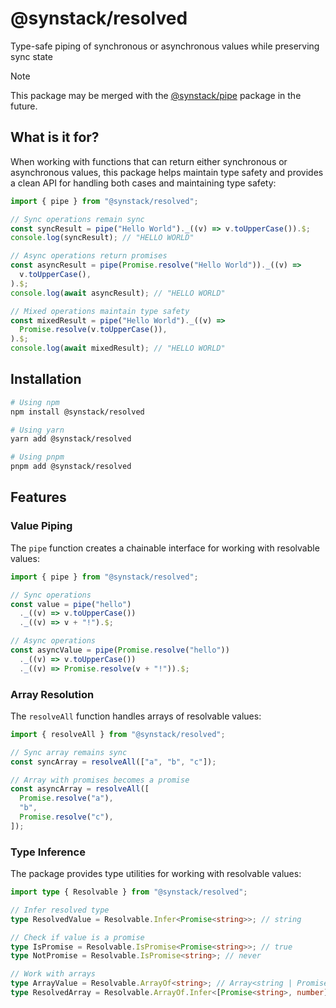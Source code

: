 # @synstack/resolved

Type-safe piping of synchronous or asynchronous values while preserving sync state

> [!NOTE]
> This package may be merged with the [@synstack/pipe](../pipe/README.md) package in the future.

## What is it for?

When working with functions that can return either synchronous or asynchronous values, this package helps maintain type safety and provides a clean API for handling both cases and maintaining type safety:

```typescript
import { pipe } from "@synstack/resolved";

// Sync operations remain sync
const syncResult = pipe("Hello World")._((v) => v.toUpperCase()).$;
console.log(syncResult); // "HELLO WORLD"

// Async operations return promises
const asyncResult = pipe(Promise.resolve("Hello World"))._((v) =>
  v.toUpperCase(),
).$;
console.log(await asyncResult); // "HELLO WORLD"

// Mixed operations maintain type safety
const mixedResult = pipe("Hello World")._((v) =>
  Promise.resolve(v.toUpperCase()),
).$;
console.log(await mixedResult); // "HELLO WORLD"
```

## Installation

```bash
# Using npm
npm install @synstack/resolved

# Using yarn
yarn add @synstack/resolved

# Using pnpm
pnpm add @synstack/resolved
```

## Features

### Value Piping

The `pipe` function creates a chainable interface for working with resolvable values:

```typescript
import { pipe } from "@synstack/resolved";

// Sync operations
const value = pipe("hello")
  ._((v) => v.toUpperCase())
  ._((v) => v + "!").$;

// Async operations
const asyncValue = pipe(Promise.resolve("hello"))
  ._((v) => v.toUpperCase())
  ._((v) => Promise.resolve(v + "!")).$;
```

### Array Resolution

The `resolveAll` function handles arrays of resolvable values:

```typescript
import { resolveAll } from "@synstack/resolved";

// Sync array remains sync
const syncArray = resolveAll(["a", "b", "c"]);

// Array with promises becomes a promise
const asyncArray = resolveAll([
  Promise.resolve("a"),
  "b",
  Promise.resolve("c"),
]);
```

### Type Inference

The package provides type utilities for working with resolvable values:

```typescript
import type { Resolvable } from "@synstack/resolved";

// Infer resolved type
type ResolvedValue = Resolvable.Infer<Promise<string>>; // string

// Check if value is a promise
type IsPromise = Resolvable.IsPromise<Promise<string>>; // true
type NotPromise = Resolvable.IsPromise<string>; // never

// Work with arrays
type ArrayValue = Resolvable.ArrayOf<string>; // Array<string | Promise<string>>
type ResolvedArray = Resolvable.ArrayOf.Infer<[Promise<string>, number]>; // [string, number]
```
